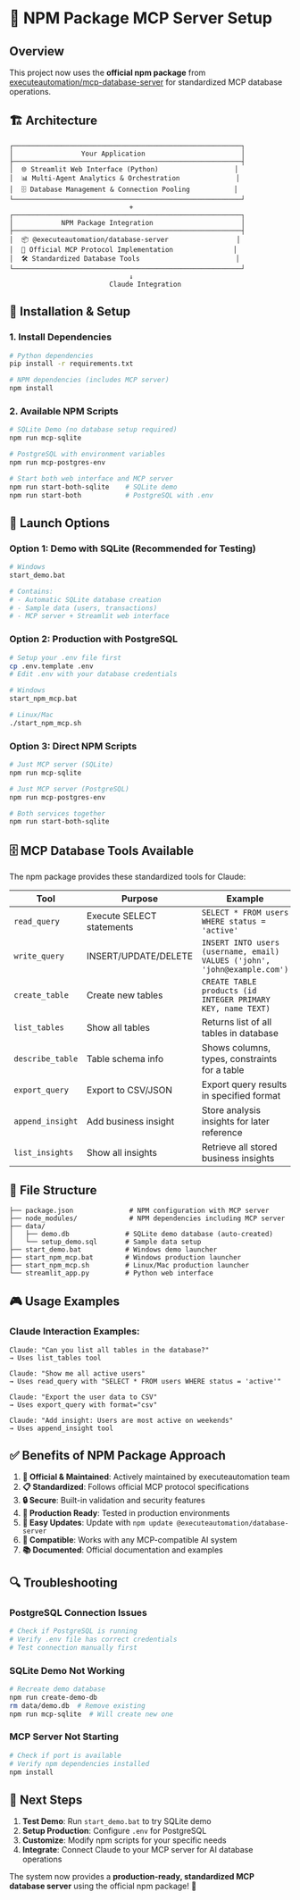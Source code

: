 # 🔌 NPM Package MCP Server Setup

## Overview

This project now uses the **official npm package** from [executeautomation/mcp-database-server](https://github.com/executeautomation/mcp-database-server) for standardized MCP database operations.

## 🏗️ Architecture

```
┌─────────────────────────────────────────────────────────┐
│                 Your Application                        │
├─────────────────────────────────────────────────────────┤
│  🌐 Streamlit Web Interface (Python)                   │
│  📊 Multi-Agent Analytics & Orchestration              │
│  🗄️ Database Management & Connection Pooling           │
└─────────────────────────────────────────────────────────┘
                              +
┌─────────────────────────────────────────────────────────┐
│            NPM Package Integration                      │
├─────────────────────────────────────────────────────────┤
│  📦 @executeautomation/database-server                 │
│  🔌 Official MCP Protocol Implementation               │
│  🛠️ Standardized Database Tools                        │
└─────────────────────────────────────────────────────────┘
                              ↓
                         Claude Integration
```

## 🚀 Installation & Setup

### 1. Install Dependencies
```bash
# Python dependencies
pip install -r requirements.txt

# NPM dependencies (includes MCP server)
npm install
```

### 2. Available NPM Scripts
```bash
# SQLite Demo (no database setup required)
npm run mcp-sqlite

# PostgreSQL with environment variables
npm run mcp-postgres-env

# Start both web interface and MCP server
npm run start-both-sqlite    # SQLite demo
npm run start-both           # PostgreSQL with .env
```

## 🎯 Launch Options

### Option 1: Demo with SQLite (Recommended for Testing)
```bash
# Windows
start_demo.bat

# Contains:
# - Automatic SQLite database creation
# - Sample data (users, transactions)
# - MCP server + Streamlit web interface
```

### Option 2: Production with PostgreSQL
```bash
# Setup your .env file first
cp .env.template .env
# Edit .env with your database credentials

# Windows
start_npm_mcp.bat

# Linux/Mac  
./start_npm_mcp.sh
```

### Option 3: Direct NPM Scripts
```bash
# Just MCP server (SQLite)
npm run mcp-sqlite

# Just MCP server (PostgreSQL) 
npm run mcp-postgres-env

# Both services together
npm run start-both-sqlite
```

## 🗄️ MCP Database Tools Available

The npm package provides these standardized tools for Claude:

| Tool | Purpose | Example |
|------|---------|---------|
| `read_query` | Execute SELECT statements | `SELECT * FROM users WHERE status = 'active'` |
| `write_query` | INSERT/UPDATE/DELETE | `INSERT INTO users (username, email) VALUES ('john', 'john@example.com')` |
| `create_table` | Create new tables | `CREATE TABLE products (id INTEGER PRIMARY KEY, name TEXT)` |
| `list_tables` | Show all tables | Returns list of all tables in database |
| `describe_table` | Table schema info | Shows columns, types, constraints for a table |
| `export_query` | Export to CSV/JSON | Export query results in specified format |
| `append_insight` | Add business insight | Store analysis insights for later reference |
| `list_insights` | Show all insights | Retrieve all stored business insights |

## 📁 File Structure

```
├── package.json              # NPM configuration with MCP server
├── node_modules/             # NPM dependencies including MCP server
├── data/
│   ├── demo.db              # SQLite demo database (auto-created)
│   └── setup_demo.sql       # Sample data setup
├── start_demo.bat           # Windows demo launcher
├── start_npm_mcp.bat        # Windows production launcher  
├── start_npm_mcp.sh         # Linux/Mac production launcher
└── streamlit_app.py         # Python web interface
```

## 🎮 Usage Examples

### Claude Interaction Examples:
```
Claude: "Can you list all tables in the database?"
→ Uses list_tables tool

Claude: "Show me all active users"
→ Uses read_query with "SELECT * FROM users WHERE status = 'active'"

Claude: "Export the user data to CSV"
→ Uses export_query with format="csv"

Claude: "Add insight: Users are most active on weekends"
→ Uses append_insight tool
```

## ✅ Benefits of NPM Package Approach

1. **🏢 Official & Maintained**: Actively maintained by executeautomation team
2. **📋 Standardized**: Follows official MCP protocol specifications
3. **🔒 Secure**: Built-in validation and security features
4. **🚀 Production Ready**: Tested in production environments
5. **🔧 Easy Updates**: Update with `npm update @executeautomation/database-server`
6. **🤝 Compatible**: Works with any MCP-compatible AI system
7. **📚 Documented**: Official documentation and examples

## 🔍 Troubleshooting

### PostgreSQL Connection Issues
```bash
# Check if PostgreSQL is running
# Verify .env file has correct credentials
# Test connection manually first
```

### SQLite Demo Not Working
```bash
# Recreate demo database
npm run create-demo-db
rm data/demo.db  # Remove existing
npm run mcp-sqlite  # Will create new one
```

### MCP Server Not Starting
```bash
# Check if port is available
# Verify npm dependencies installed
npm install
```

## 🎯 Next Steps

1. **Test Demo**: Run `start_demo.bat` to try SQLite demo
2. **Setup Production**: Configure `.env` for PostgreSQL
3. **Customize**: Modify npm scripts for your specific needs
4. **Integrate**: Connect Claude to your MCP server for AI database operations

The system now provides a **production-ready, standardized MCP database server** using the official npm package! 🚀